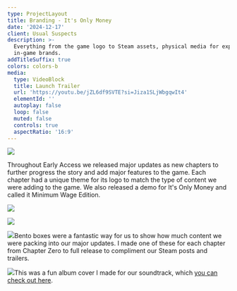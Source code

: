 ```yaml
---
type: ProjectLayout
title: Branding - It's Only Money
date: '2024-12-17'
client: Usual Suspects
description: >-
  Everything from the game logo to Steam assets, physical media for expos to the
  in-game brands.
addTitleSuffix: true
colors: colors-b
media:
  type: VideoBlock
  title: Launch Trailer
  url: 'https://youtu.be/jZL6df9SVTE?si=Jiza1SLjWbgqwIt4'
  elementId: ''
  autoplay: false
  loop: false
  muted: false
  controls: true
  aspectRatio: '16:9'
---
```

![](/images/logos.jpg)

Throughout Early Access we released major updates as new chapters to further progress the story and add major features to the game. Each chapter had a unique theme for its logo to match the type of content we were adding to the game. We also released a demo for It's Only Money and called it Minimum Wage Edition.

![](/images/Chapter%20Two%20Bento.jpg)

![](/images/bento%203.jpg)

![](/images/bento%204@2x.jpg)Bento boxes were a fantastic way for us to show how much content we were packing into our major updates. I made one of these for each chapter from Chapter Zero to full release to compliment our Steam posts and trailers.

![](/images/iomcov69.jpg)This was a fun album cover I made for our soundtrack, which [you can check out here](https://youtu.be/aESvGg48sg8?si=J5aq_C4vGgQHDR4K).
